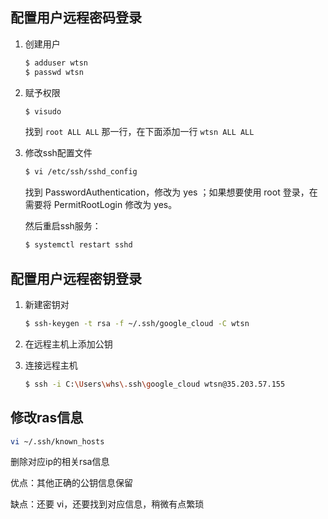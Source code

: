## 配置用户远程密码登录

1. 创建用户

    ```bash
    $ adduser wtsn
    $ passwd wtsn
    ```

2. 赋予权限

    ```bash
    $ visudo
    ```

    找到 `root ALL ALL` 那一行，在下面添加一行 `wtsn ALL ALL`

3. 修改ssh配置文件

    ```bash
    $ vi /etc/ssh/sshd_config
    ```

    找到 PasswordAuthentication，修改为 yes ；如果想要使用 root 登录，在需要将 PermitRootLogin 修改为 yes。

    然后重启ssh服务：

    ```bash
    $ systemctl restart sshd
    ```


## 配置用户远程密钥登录

1. 新建密钥对

    ```bash
    $ ssh-keygen -t rsa -f ~/.ssh/google_cloud -C wtsn
    ```

2. 在远程主机上添加公钥

3. 连接远程主机

    ```bash
    $ ssh -i C:\Users\whs\.ssh\google_cloud wtsn@35.203.57.155
    ```

   
## 修改ras信息

```bash
vi ~/.ssh/known_hosts
```

删除对应ip的相关rsa信息

优点：其他正确的公钥信息保留

缺点：还要 vi，还要找到对应信息，稍微有点繁琐

